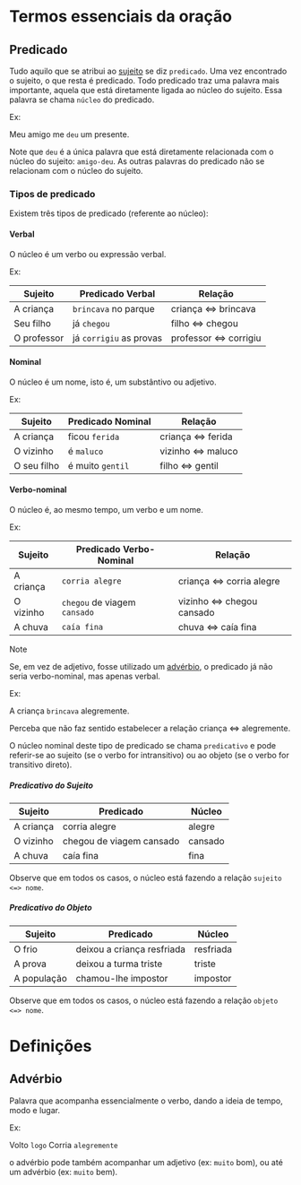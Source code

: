 # Termos essenciais da oração

## Predicado

Tudo aquilo que se atribui ao [sujeito](/Portugu%C3%AAs/01.1%20-%20Termos%20essenciais%20da%20ora%C3%A7%C3%A3o.md#sujeito) se diz `predicado`. Uma vez encontrado o
sujeito, o que resta é predicado.
Todo predicado traz uma palavra mais importante, aquela que está diretamente
ligada ao núcleo do sujeito. Essa palavra se chama `núcleo` do predicado.

Ex:

Meu amigo me `deu` um presente.

Note que `deu` é a única palavra que está diretamente relacionada com o núcleo
do sujeito: `amigo-deu`. As outras palavras do predicado não se relacionam com
o núcleo do sujeito.

### Tipos de predicado

Existem três tipos de predicado (referente ao núcleo):

#### Verbal

O núcleo é um verbo ou expressão verbal.

Ex:

| Sujeito   | Predicado Verbal | Relação |
| --------- | ---------------- | ------- |
| A criança | `brincava` no parque | criança <=> brincava |
| Seu filho | já `chegou` | filho <=> chegou |
| O professor | já `corrigiu` as provas | professor <=> corrigiu |


#### Nominal

O núcleo é um nome, isto é, um substântivo ou adjetivo.

Ex:

| Sujeito   | Predicado Nominal | Relação |
| --------- | ---------------- | ------- |
| A criança | ficou `ferida` | criança <=> ferida |
| O vizinho | é `maluco` | vizinho <=> maluco |
| O seu filho | é muito `gentil`| filho <=> gentil |


#### Verbo-nominal

O núcleo é, ao mesmo tempo, um verbo e um nome.

Ex:

| Sujeito   | Predicado Verbo-Nominal | Relação |
| --------- | ---------------- | ------- |
| A criança | `corria alegre` | criança <=> corria alegre |
| O vizinho | `chegou` de viagem `cansado` | vizinho <=> chegou cansado |
| A chuva | `caía fina` | chuva <=> caía fina |


> [!NOTE]
> Se, em vez de adjetivo, fosse utilizado um [advérbio](#advérbio), o predicado já não seria
> verbo-nominal, mas apenas verbal.
>
> Ex:
>
> A criança `brincava` alegremente.
>
> Perceba que não faz sentido estabelecer a relação criança <=> alegremente.

O núcleo nominal deste tipo de predicado se chama `predicativo` e pode
referir-se ao sujeito (se o verbo for intransitivo) ou ao objeto (se o verbo
for transitivo direto).

##### Predicativo do Sujeito


| Sujeito   | Predicado | Núcleo |
| --------- | ---------------- | ------- |
| A criança | corria alegre | alegre |
| O vizinho | chegou de viagem cansado | cansado |
| A chuva | caía fina | fina |

Observe que em todos os casos, o núcleo está fazendo a relação `sujeito <=> nome`.

##### Predicativo do Objeto


| Sujeito   | Predicado | Núcleo |
| --------- | ---------------- | ------- |
| O frio | deixou a criança resfriada | resfriada |
| A prova | deixou a turma triste | triste |
| A população | chamou-lhe impostor | impostor |

Observe que em todos os casos, o núcleo está fazendo a relação `objeto <=> nome`.

# Definições

## Advérbio

Palavra que acompanha essencialmente o verbo, dando a ideia de
tempo, modo e lugar.

Ex:

Volto `logo`
Corria `alegremente`

o advérbio pode também acompanhar um adjetivo (ex: `muito` bom), ou até um
advérbio (ex: `muito` bem).
